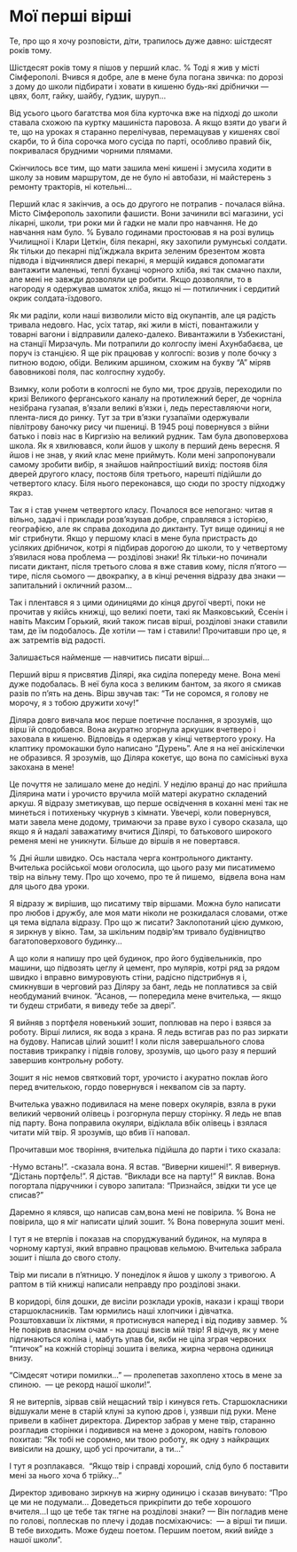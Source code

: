 # Мої перші вірші

Те, про що я хочу розповісти, діти, трапилось дуже давно: шістдесят років тому.

Шістдесят років тому я пішов у перший клас.
% Тоді я жив у місті Сімферополі.
Вчився я добре, але в мене була погана звичка: по дорозі з дому до школи підбирати і ховати в кишеню будь-які дрібнички — цвях, болт, гайку, шайбу, ґудзик, шуруп...

Від усього цього багатства моя біла курточка вже на підході до школи ставала схожою па куртку машиніста паровоза.
А якщо взяти до уваги й те, що на уроках я старанно перелічував, перемацував у кишенях свої скарби, то й біла сорочка мого сусіда по парті, особливо правий бік, покривалася брудними чорними плямами.

Скінчилось все тим, що мати зашила мені кишені і змусила ходити в школу за новим маршрутом, де не було ні автобази, ні майстерень з ремонту тракторів, ні котельні...

Перший клас я закінчив, а ось до другого не потрапив - почалася війна.
Місто Сімферополь захопили фашисти.
Вони зачинили всі магазини, усі лікарні, школи, три роки ми й гадки не мали про навчання.
Не до навчання нам було.
% Бувало годинами простоював я на розі вулиць Училищної і Клари Цеткін, біля пекарні, яку захопили румунські солдати.
Як тільки до пекарні під’їжджала вкрита зеленим брезентом жовта підвода і відчинялися двері пекарні, я мерщій кидався допомагати вантажити маленькі, теплі буханці чорного хліба, які так смачно пахли, але мені не завжди дозволяли це робити.
Якщо дозволяли, то в нагороду я одержував шматок хліба, якщо ні — потиличник і сердитий окрик солдата-їздового.

Як ми раділи, коли наші визволили місто від окупантів, але ця радість тривала недовго.
Нас, усіх татар, які жили в місті, повантажили у товарні вагони і відправили далеко-далеко.
Вивантажили в Узбекистані, на станції Мирзачуль.
Ми потрапили до колгоспу імені Ахунбабаєва, це поруч із станцією.
Я ще рік працював у колгоспі: возив у поле бочку з питною водою, обіди.
Великим аршином, схожим на букву “А” міряв бавовникові поля, пас колгоспну худобу.

Взимку, коли роботи в колгоспі не було ми, троє друзів, переходили по кризі Великого ферганського каналу на протилежний берег, де чорніла незібрана гузапая, в’язали великі в’язки і, ледь переставляючи ноги, плента-лися до ринку.
Тут за три в’язки гузапаїми одержували півлітрову баночку рису чи пшениці.
В 1945 році повернувся з війни батько і повіз нас в Киргизію на великий рудник.
Там була двоповерхова школа.
Як я хвилювався, коли йшов у школу в перший день вересня.
Я йшов і не знав, у який клас мене приймуть.
Коли мені запропонували самому зробити вибір, я знайшов найпростіший вихід: постояв біля дверей другого класу, постояв біля третього, нарешті підійшли до четвертого класу.
Біля нього переконався, що сюди по зросту підходжу якраз.

Так я і став учнем четвертого класу.
Почалося все непогано: читав я вільно, задачі і приклади розв’язував добре, справлявся з історією, географією, але як справа доходила до диктанту.
Тут вище одиниці я не міг стрибнути.
Якщо у першому класі в мене була пристрасть до усіляких дрібничок, котрі я підбирав дорогою до школи, то у четвертому з’явилася нова проблема — розділові знаки!
Як тільки-но починали писати диктант, після третього слова я вже ставив кому, після п’ятого — тире, після сьомого — двокрапку, а в кінці речення відразу два знаки — запитальний і окличний разом...

Так і плентався я з цими одиницями до кінця другої чверті, поки не прочитав у якійсь книжці, що великі поети, такі як Маяковський, Єсенін і навіть Максим Горький, який також писав вірші, розділові знаки ставили там, де їм подобалось.
Де хотіли — там і ставили!
Прочитавши про це, я аж затремтів від радості.

Залишається найменше — навчитись писати вірші...

Перший вірш я присвятив Ділярі, яка сиділа попереду мене.
Вона мені дуже подобалась.
В неї була коса з великим бантом, за якого я смикав разів по п’ять на день.
Вірш звучав так: “Ти не соромся, я голову не морочу, я з тобою дружити хочу!”

Діляра довго вивчала моє перше поетичне послання, я зрозумів, що вірш їй сподобався.
Вона акуратно згорнула аркушик вчетверо і заховала в кишеню.
Відповідь я одержав у кінці четвертого уроку.
На клаптику промокашки було написано “Дурень”.
Але я на неї аніскілечки не образився.
Я зрозумів, що Діляра кокетує, що вона по самісінькі вуха закохана в мене!

Це почуття не залишало мене до неділі.
У неділю вранці до нас прийшла Ділярина мати і урочисто вручила моїй матері акуратно складений аркуш.
Я відразу зметикував, що перше освідчення в коханні мені так не минеться і потихеньку чкурнув з кімнати.
Увечері, коли повернувся, мати завела мене додому, тримаючи за праве вухо і суворо сказала, що якщо я й надалі заважатиму вчитися Ділярі, то батькового широкого ременя мені не уникнути.
Більше до віршів я не повертався.

% Дні йшли швидко.
Ось настала черга контрольного диктанту.
Вчителька російської мови оголосила, що цього разу ми писатимемо твір на вільну тему.
Про що хочемо, про те й пишемо,  відвела вона нам для цього два уроки.

Я відразу ж вирішив, що писатиму твір віршами.
Можна було написати про любов і дружбу, але моя мати ніколи не розкидалася словами, отже ця тема відпала відразу.
Про що ж писати?
Заклопотаний цією думкою, я зиркнув у вікно.
Там, за шкільним подвір’ям тривало будівництво багатоповерхового будинку...

А що коли я напишу про цей будинок, про його будівельників, про машини, що підвозять цеглу й цемент, про мулярів, котрі ряд за рядом швидко і вправно вимуровують стіни, радісно підстрибнув я і, смикнувши в черговий раз Діляру за бант, ледь не поплатився за свій необдуманий вчинок.
“Асанов, — попередила мене вчителька, — якщо ти будеш стрибати, я виведу тебе за двері”.

Я вийняв з портфеля новенький зошит, поплював на перо і взявся за роботу.
Вірші лилися, як вода з крана.
Я ледь встигав раз по раз зиркати на будову.
Написав цілий зошит!
І коли після завершального слова поставив трикрапку і підвів голову, зрозумів, що цього разу я перший завершив контрольну роботу.

Зошит я ніс немов святковий торт, урочисто і акуратно поклав його перед вчителькою, гордо повернувся і неквапом сів за парту.

Вчителька уважно подивилася на мене поверх окулярів, взяла в руки великий червоний олівець і розгорнула першу сторінку.
Я ледь не впав під парту.
Вона поправила окуляри, відіклала вбік олівець і взялася читати мій твір.
Я зрозумів, що вбив її наповал.

Прочитавши моє творіння, вчителька підійшла до парти і тихо сказала:

-Нумо встань!”.
-сказала вона.
Я встав.
“Виверни кишені!”.
Я вивернув.
“Дістань портфель!”.
Я дістав.
“Виклади все на парту!”
Я виклав.
Вона погортала підручники і суворо запитала:
“Признайся, звідки ти усе це списав?”

Даремно я клявся, що написав сам,вона мені не повірила.
% Вона не повірила, що я міг написати цілий зошит.
% Вона повернула зошит мені.

І тут я не втерпів і показав на споруджуваний будинок, на муляра в чорному картузі, який вправно працював кельмою.
Вчителька забрала зошит і пішла до свого столу.

Твір ми писали в п’ятницю.
У понеділок я йшов у школу з тривогою.
А раптом в тій книжці написали неправду про розділові знаки.

В коридорі, біля дошки, де висіли розклади уроків, накази і кращі твори старшокласників.
Там юрмились наші хлопчики і дівчатка.
Розштовхавши їх ліктями, я протиснувся наперед і від подиву завмер.
% Не повірив власним очам - на дошці висів мій твір!
Я відчув, як у мене підгинаються коліна і, мабуть упав би, якби не ціла зграя червоних “птичок” на кожній сторінці зошита і велика, жирна червона одиниця внизу.

“Сімдесят чотири помилки...” — пролепетав захоплено хтось в мене за спиною.
 — це рекорд нашої школи!”.

Я не витерпів, зірвав свій нещасний твір і кинувся геть.
Старшокласники відшукали мене в старій клуні за купою дров і, узявши під руки.
Мене  привели в кабінет директора.
Директор забрав у мене твір, старанно розгладив сторінки і подивився на мене з докором, навіть головою похитав:
“Як тобі не соромно, ми твою роботу, як одну з найкращих вивісили на дошку, щоб усі прочитали, а ти...”

І тут я розплакався.
 “Якщо твір і справді хороший, слід було б поставити мені за нього хоча б трійку...”

Директор здивовано зиркнув на жирну одиницю і сказав винувато:
“Про це ми не подумали...
Доведеться прикріпити до тебе хорошого вчителя...І що це тебе так тягне на розділові знаки?
— Він погладив мене по голові, поплескав по плечу і додав посміхаючись:
 — а вірші ти пиши.
В тебе виходить.
Може будеш поетом.
Першим поетом, який вийде з нашої школи”.
